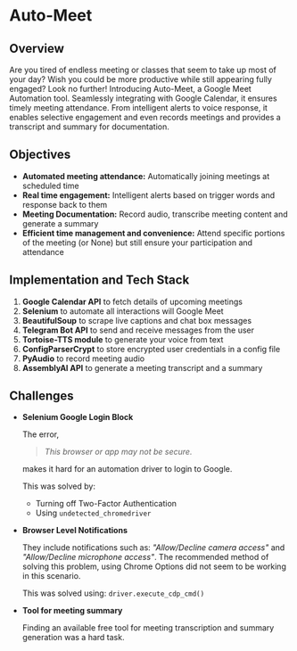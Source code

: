 # Auto-Meet

## Overview

Are you tired of endless meeting or classes that seem to take up most of your day? Wish you could be more productive while still appearing fully engaged? Look no further! Introducing Auto-Meet, a Google Meet Automation tool. Seamlessly integrating with Google Calendar, it ensures timely meeting attendance. From intelligent alerts to voice response, it enables selective engagement and even records meetings and provides a transcript and summary for documentation. 

## Objectives

- **Automated meeting attendance:** Automatically joining meetings at scheduled time
- **Real time engagement:** Intelligent alerts based on trigger words and response back to them
- **Meeting Documentation:** Record audio, transcribe meeting content and generate a summary
- **Efficient time management and convenience:** Attend specific portions of the meeting (or None) but still ensure your participation and attendance


## Implementation and Tech Stack

1. **Google Calendar API** to fetch details of upcoming meetings
2. **Selenium** to automate all interactions will Google Meet
3. **BeautifulSoup** to scrape live captions and chat box messages
4. **Telegram Bot API** to send and receive messages from the user
5. **Tortoise-TTS module** to generate your voice from text
6. **ConfigParserCrypt** to store encrypted user credentials in a config file
7. **PyAudio** to record meeting audio
8. **AssemblyAI API** to generate a meeting transcript and a summary

## Challenges 

- **Selenium Google Login Block**
    
    The error,   

    > *This browser or app may not be secure.*
    
    makes it hard for an automation driver to login to Google.

    This was solved by:

    - Turning off Two-Factor Authentication
    - Using `undetected_chromedriver`

    
- **Browser Level Notifications**

    They include notifications such as: *"Allow/Decline camera access"* and *"Allow/Decline microphone access"*. The recommended method of solving this problem, using Chrome Options did not seem to be working in this scenario. 

    This was solved using: 
    `driver.execute_cdp_cmd()`

- **Tool for meeting summary**

    Finding an available free tool for meeting transcription and summary generation was a hard task.

